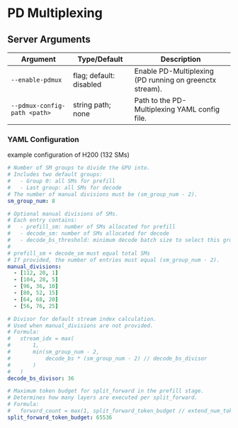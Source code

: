 
# PD Multiplexing


## Server Arguments

| Argument                     | Type/Default            | Description                                              |
|-----------------------------|-------------------------|----------------------------------------------------------|
| `--enable-pdmux`            | flag; default: disabled | Enable PD-Multiplexing (PD running on greenctx stream).  |
| `--pdmux-config-path <path>`| string path; none       | Path to the PD-Multiplexing YAML config file.            |

### YAML Configuration

example configuration of H200 (132 SMs)

```yaml
# Number of SM groups to divide the GPU into.
# Includes two default groups:
#   - Group 0: all SMs for prefill
#   - Last group: all SMs for decode
# The number of manual divisions must be (sm_group_num - 2).
sm_group_num: 8

# Optional manual divisions of SMs.
# Each entry contains:
#   - prefill_sm: number of SMs allocated for prefill
#   - decode_sm: number of SMs allocated for decode
#   - decode_bs_threshold: minimum decode batch size to select this group
#
# prefill_sm + decode_sm must equal total SMs
# If provided, the number of entries must equal (sm_group_num - 2).
manual_divisions:
  - [112, 20, 1]
  - [104, 28, 5]
  - [96, 36, 10]
  - [80, 52, 15]
  - [64, 68, 20]
  - [56, 76, 25]

# Divisor for default stream index calculation.
# Used when manual_divisions are not provided.
# Formula:
#   stream_idx = max(
#       1,
#       min(sm_group_num - 2,
#           decode_bs * (sm_group_num - 2) // decode_bs_divisor
#       )
#   )
decode_bs_divisor: 36

# Maximum token budget for split_forward in the prefill stage.
# Determines how many layers are executed per split_forward.
# Formula:
#   forward_count = max(1, split_forward_token_budget // extend_num_tokens)
split_forward_token_budget: 65536
```
